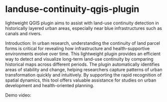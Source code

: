 # landuse-continuity-qgis-plugin
lightweight QGIS plugin aims to assist with land-use continuity detection in historically layered urban areas, especially near blue infrastructures such as canals and rivers.

Introduction: In urban research, understanding the continuity of land parcel forms is critical for revealing how infrastructure and health-supportive environments evolve over time. This lightweight plugin provides an efficient way to detect and visualize long-term land-use continuity by comparing historical maps across different periods. The plugin automatically identifies areas of stability and change, helping researchers capture patterns of urban transformation quickly and intuitively. By supporting the rapid recognition of spatial dynamics, this tool offers valuable assistance for studies on urban development and health-oriented planning.

Demo video:

